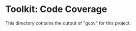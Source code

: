 Toolkit: Code Coverage
======================

This directory contains the output of "gcov" for this project.
